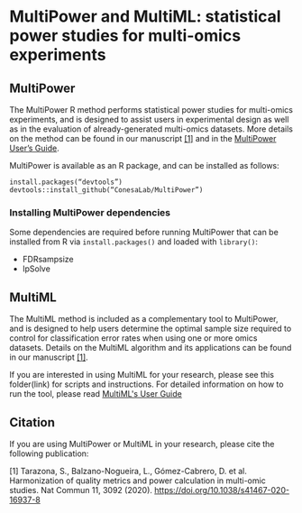 # MultiPower and MultiML: statistical power studies for multi-omics experiments

## MultiPower

The MultiPower R method performs statistical power studies for multi-omics experiments, 
and is designed to assist users in experimental design as well as in the evaluation of already-generated multi-omics datasets. 
More details on the method can be found in our manuscript [[1]](#1) and in the 
[MultiPower User’s Guide](https://github.com/ConesaLab/MultiPower/blob/master/MultiPowerUsersGuide_v2.pdf).

MultiPower is available as an R package, and can be installed as follows:

```
install.packages(“devtools”)
devtools::install_github(“ConesaLab/MultiPower”)
```

### Installing MultiPower dependencies

Some dependencies are required before running MultiPower that can be installed from R via 
`install.packages()` and loaded with `library()`:

- FDRsampsize
- lpSolve




## MultiML

The MultiML method is included as a complementary tool to MultiPower, 
and is designed to help users determine the optimal sample size required to control for 
classification error rates when using one or more omics datasets. 
Details on the MultiML algorithm and its applications can be found in our manuscript [[1]](#1). 

If you are interested in using MultiML for your research, please see this folder(link) 
for scripts and instructions. For detailed information on how to run the tool, please read 
[MultiML's  User Guide](https://github.com/ConesaLab/MultiPower/blob/master/MultiPower_UsersGuide.pdf)



## Citation

If you are using MultiPower or MultiML in your research, please cite the following publication:

<a id="1">[1]</a>
Tarazona, S., Balzano-Nogueira, L., Gómez-Cabrero, D. et al. 
Harmonization of quality metrics and power calculation in multi-omic studies. 
Nat Commun 11, 3092 (2020). https://doi.org/10.1038/s41467-020-16937-8 

